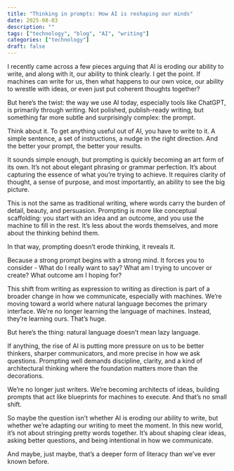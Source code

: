```yaml
---
title: "Thinking in prompts: How AI is reshaping our minds"
date: 2025-08-03
description: ""
tags: ["technology", "blog", "AI", "writing"]
categories: ["technology"]
draft: false
---
```


I recently came across a few pieces arguing that AI is eroding our ability to write, and along with it, our ability to think clearly. I get the point. If machines can write for us, then what happens to our own voice, our ability to wrestle with ideas, or even just put coherent thoughts together?

But here’s the twist: the way we use AI today, especially tools like ChatGPT, is primarily through writing. Not polished, publish-ready writing, but something far more subtle and surprisingly complex: the prompt.

Think about it. To get anything useful out of AI, you have to write to it. A simple sentence, a set of instructions, a nudge in the right direction. And the better your prompt, the better your results.

It sounds simple enough, but prompting is quickly becoming an art form of its own. It’s not about elegant phrasing or grammar perfection. It’s about capturing the essence of what you’re trying to achieve. It requires clarity of thought, a sense of purpose, and most importantly, an ability to see the big picture.

This is not the same as traditional writing, where words carry the burden of detail, beauty, and persuasion. Prompting is more like conceptual scaffolding: you start with an idea and an outcome, and you use the machine to fill in the rest. It’s less about the words themselves, and more about the thinking behind them.

In that way, prompting doesn’t erode thinking, it reveals it.

Because a strong prompt begins with a strong mind. It forces you to consider - What do I really want to say? What am I trying to uncover or create? What outcome am I hoping for?

This shift from writing as expression to writing as direction is part of a broader change in how we communicate, especially with machines. We’re moving toward a world where natural language becomes the primary interface. We’re no longer learning the language of machines. Instead, they’re learning ours. That’s huge.

But here’s the thing: natural language doesn’t mean lazy language.

If anything, the rise of AI is putting more pressure on us to be better thinkers, sharper communicators, and more precise in how we ask questions. Prompting well demands discipline, clarity, and a kind of architectural thinking where the foundation matters more than the decorations.

We’re no longer just writers. We’re becoming architects of ideas, building prompts that act like blueprints for machines to execute. And that’s no small shift.

So maybe the question isn’t whether AI is eroding our ability to write, but whether we’re adapting our writing to meet the moment. In this new world, it’s not about stringing pretty words together. It’s about shaping clear ideas, asking better questions, and being intentional in how we communicate.

And maybe, just maybe, that’s a deeper form of literacy than we’ve ever known before.

